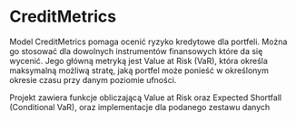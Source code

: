 # CreditMetrics
Model CreditMetrics pomaga ocenić ryzyko kredytowe dla portfeli. Można go stosować dla dowolnych instrumentów finansowych które da się wycenić. Jego główną metryką jest Value at Risk (VaR), która określa maksymalną możliwą stratę, jaką portfel może ponieść w określonym okresie czasu przy danym poziomie ufności.

Projekt zawiera funkcje obliczającą Value at Risk oraz Expected Shortfall (Conditional VaR), oraz implementacje dla podanego zestawu danych

